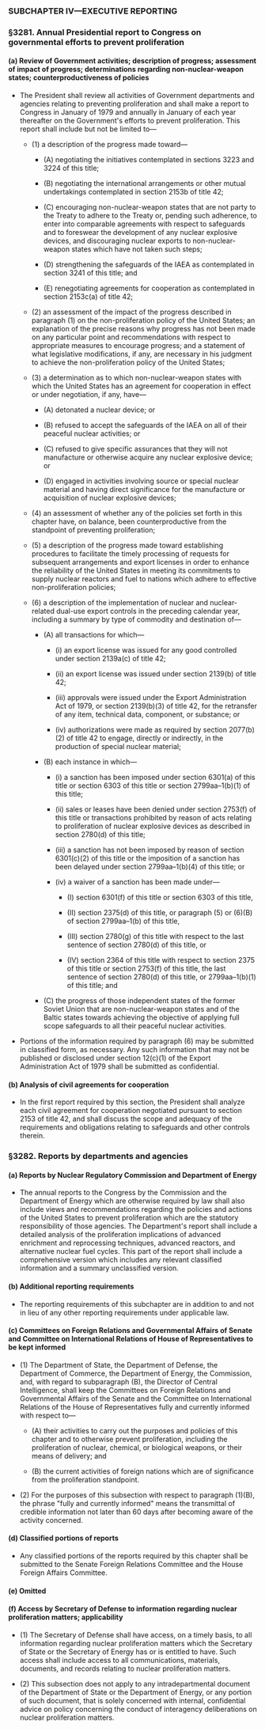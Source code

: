 ### SUBCHAPTER IV—EXECUTIVE REPORTING

### §3281. Annual Presidential report to Congress on governmental efforts to prevent proliferation
#### (a) Review of Government activities; description of progress; assessment of impact of progress; determinations regarding non-nuclear-weapon states; counterproductiveness of policies
* The President shall review all activities of Government departments and agencies relating to preventing proliferation and shall make a report to Congress in January of 1979 and annually in January of each year thereafter on the Government's efforts to prevent proliferation. This report shall include but not be limited to—

  * (1) a description of the progress made toward—

    * (A) negotiating the initiatives contemplated in sections 3223 and 3224 of this title;

    * (B) negotiating the international arrangements or other mutual undertakings contemplated in section 2153b of title 42;

    * (C) encouraging non-nuclear-weapon states that are not party to the Treaty to adhere to the Treaty or, pending such adherence, to enter into comparable agreements with respect to safeguards and to foreswear the development of any nuclear explosive devices, and discouraging nuclear exports to non-nuclear-weapon states which have not taken such steps;

    * (D) strengthening the safeguards of the IAEA as contemplated in section 3241 of this title; and

    * (E) renegotiating agreements for cooperation as contemplated in section 2153c(a) of title 42;


  * (2) an assessment of the impact of the progress described in paragraph (1) on the non-proliferation policy of the United States; an explanation of the precise reasons why progress has not been made on any particular point and recommendations with respect to appropriate measures to encourage progress; and a statement of what legislative modifications, if any, are necessary in his judgment to achieve the non-proliferation policy of the United States;

  * (3) a determination as to which non-nuclear-weapon states with which the United States has an agreement for cooperation in effect or under negotiation, if any, have—

    * (A) detonated a nuclear device; or

    * (B) refused to accept the safeguards of the IAEA on all of their peaceful nuclear activities; or

    * (C) refused to give specific assurances that they will not manufacture or otherwise acquire any nuclear explosive device; or

    * (D) engaged in activities involving source or special nuclear material and having direct significance for the manufacture or acquisition of nuclear explosive devices;


  * (4) an assessment of whether any of the policies set forth in this chapter have, on balance, been counterproductive from the standpoint of preventing proliferation;

  * (5) a description of the progress made toward establishing procedures to facilitate the timely processing of requests for subsequent arrangements and export licenses in order to enhance the reliability of the United States in meeting its commitments to supply nuclear reactors and fuel to nations which adhere to effective non-proliferation policies;

  * (6) a description of the implementation of nuclear and nuclear-related dual-use export controls in the preceding calendar year, including a summary by type of commodity and destination of—

    * (A) all transactions for which—

      * (i) an export license was issued for any good controlled under section 2139a(c) of title 42;

      * (ii) an export license was issued under section 2139(b) of title 42;

      * (iii) approvals were issued under the Export Administration Act of 1979, or section 2139(b)(3) of title 42, for the retransfer of any item, technical data, component, or substance; or

      * (iv) authorizations were made as required by section 2077(b)(2) of title 42 to engage, directly or indirectly, in the production of special nuclear material;


    * (B) each instance in which—

      * (i) a sanction has been imposed under section 6301(a) of this title or section 6303 of this title or section 2799aa–1(b)(1) of this title;

      * (ii) sales or leases have been denied under section 2753(f) of this title or transactions prohibited by reason of acts relating to proliferation of nuclear explosive devices as described in section 2780(d) of this title;

      * (iii) a sanction has not been imposed by reason of section 6301(c)(2) of this title or the imposition of a sanction has been delayed under section 2799aa–1(b)(4) of this title; or

      * (iv) a waiver of a sanction has been made under—

        * (I) section 6301(f) of this title or section 6303 of this title,

        * (II) section 2375(d) of this title, or paragraph (5) or (6)(B) of section 2799aa–1(b) of this title,

        * (III) section 2780(g) of this title with respect to the last sentence of section 2780(d) of this title, or

        * (IV) section 2364 of this title with respect to section 2375 of this title or section 2753(f) of this title, the last sentence of section 2780(d) of this title, or 2799aa–1(b)(1) of this title; and


    * (C) the progress of those independent states of the former Soviet Union that are non-nuclear-weapon states and of the Baltic states towards achieving the objective of applying full scope safeguards to all their peaceful nuclear activities.


* Portions of the information required by paragraph (6) may be submitted in classified form, as necessary. Any such information that may not be published or disclosed under section 12(c)(1) of the Export Administration Act of 1979 shall be submitted as confidential.

#### (b) Analysis of civil agreements for cooperation
* In the first report required by this section, the President shall analyze each civil agreement for cooperation negotiated pursuant to section 2153 of title 42, and shall discuss the scope and adequacy of the requirements and obligations relating to safeguards and other controls therein.

### §3282. Reports by departments and agencies
#### (a) Reports by Nuclear Regulatory Commission and Department of Energy
* The annual reports to the Congress by the Commission and the Department of Energy which are otherwise required by law shall also include views and recommendations regarding the policies and actions of the United States to prevent proliferation which are the statutory responsibility of those agencies. The Department's report shall include a detailed analysis of the proliferation implications of advanced enrichment and reprocessing techniques, advanced reactors, and alternative nuclear fuel cycles. This part of the report shall include a comprehensive version which includes any relevant classified information and a summary unclassified version.

#### (b) Additional reporting requirements
* The reporting requirements of this subchapter are in addition to and not in lieu of any other reporting requirements under applicable law.

#### (c) Committees on Foreign Relations and Governmental Affairs of Senate and Committee on International Relations of House of Representatives to be kept informed
* (1) The Department of State, the Department of Defense, the Department of Commerce, the Department of Energy, the Commission, and, with regard to subparagraph (B), the Director of Central Intelligence, shall keep the Committees on Foreign Relations and Governmental Affairs of the Senate and the Committee on International Relations of the House of Representatives fully and currently informed with respect to—

  * (A) their activities to carry out the purposes and policies of this chapter and to otherwise prevent proliferation, including the proliferation of nuclear, chemical, or biological weapons, or their means of delivery; and

  * (B) the current activities of foreign nations which are of significance from the proliferation standpoint.


* (2) For the purposes of this subsection with respect to paragraph (1)(B), the phrase "fully and currently informed" means the transmittal of credible information not later than 60 days after becoming aware of the activity concerned.

#### (d) Classified portions of reports
* Any classified portions of the reports required by this chapter shall be submitted to the Senate Foreign Relations Committee and the House Foreign Affairs Committee.

#### (e) Omitted
#### (f) Access by Secretary of Defense to information regarding nuclear proliferation matters; applicability
* (1) The Secretary of Defense shall have access, on a timely basis, to all information regarding nuclear proliferation matters which the Secretary of State or the Secretary of Energy has or is entitled to have. Such access shall include access to all communications, materials, documents, and records relating to nuclear proliferation matters.

* (2) This subsection does not apply to any intradepartmental document of the Department of State or the Department of Energy, or any portion of such document, that is solely concerned with internal, confidential advice on policy concerning the conduct of interagency deliberations on nuclear proliferation matters.